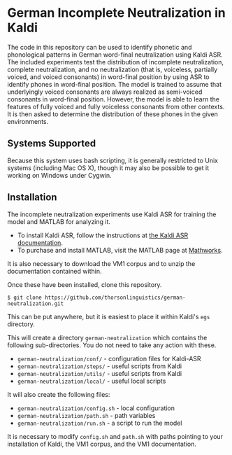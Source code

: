 # German Incomplete Neutralization in Kaldi

The code in this repository can be used to identify phonetic and phonological
patterns in German word-final neutralization using Kaldi ASR. The included
experiments test the distribution of incomplete neutralization, complete
neutralization, and no neutralization (that is, voiceless, partially voiced,
and voiced consonants) in word-final position by using ASR to identify phones
in word-final position. The model is trained to assume that underlyingly voiced
consonants are always realized as semi-voiced consonants in word-final
position. However, the model is able to learn the features of fully voiced and
fully voiceless consonants from other contexts. It is then asked to determine
the distribution of these phones in the given environments.

## Systems Supported

Because this system uses bash scripting, it is generally restricted to Unix
systems (including Mac OS X), though it may also be possible to get it working
on Windows under Cygwin.

## Installation

The incomplete neutralization experiments use Kaldi ASR for training the model
and MATLAB for analyzing it. 

- To install Kaldi ASR, follow the instructions at [the Kaldi ASR
  documentation](http://kaldi-asr.org/doc/install.html).
- To purchase and install MATLAB, visit the MATLAB page at
  [Mathworks](https://www.mathworks.com/products/matlab).

It is also necessary to download the VM1 corpus and to unzip the documentation
contained within.

Once these have been installed, clone this repository.

    $ git clone https://github.com/thorsonlinguistics/german-neutralization.git

This can be put anywhere, but it is easiest to place it within Kaldi's `egs`
directory.

This will create a directory `german-neutralization` which contains the
following sub-directories. You do not need to take any action with these.

- `german-neutralization/conf/` - configuration files for Kaldi-ASR
- `german-neutralization/steps/` - useful scripts from Kaldi
- `german-neutralization/utils/` - useful scripts from Kaldi
- `german-neutralization/local/` - useful local scripts

It will also create the following files:

- `german-neutralization/config.sh` - local configuration
- `german-neutralization/path.sh` - path variables
- `german-neutralization/run.sh` - a script to run the model

It is necessary to modify `config.sh` and `path.sh` with paths pointing to your
installation of Kaldi, the VM1 corpus, and the VM1 documentation.
